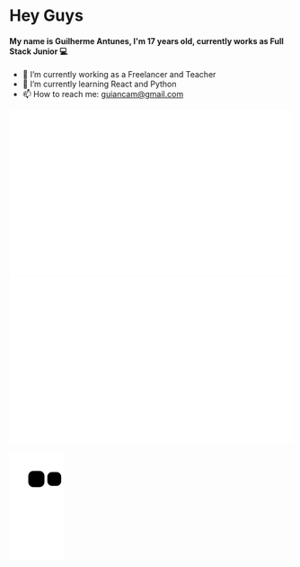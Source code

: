 # Hey Guys

#### My name is Guilherme Antunes, I'm 17 years old, currently works as Full Stack Junior 💻

- 🔭 I’m currently working as a Freelancer and Teacher
- 🌱 I’m currently learning React and Python
- 📫 How to reach me: guiancam@gmail.com

![Languages](https://github.com/GuilhermeAntunes15/github-stats/blob/master/generated/languages.svg)
![Overview](https://github.com/GuilhermeAntunes15/github-stats/blob/master/generated/overview.svg)

![Snake animation](https://github.com/GuilhermeAntunes15/GuilhermeAntunes15/blob/output/github-contribution-grid-snake.svg)
